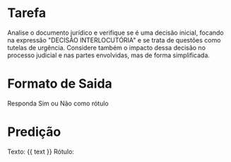 # Tarefa
Analise o documento jurídico e verifique se é uma decisão inicial, focando na expressão "DECISÃO INTERLOCUTÓRIA" e se trata de questões como tutelas de urgência. Considere também o impacto dessa decisão no processo judicial e nas partes envolvidas, mas de forma simplificada.

# Formato de Saida
Responda Sim ou Não como rótulo

# Predição
Texto: {{ text }}
Rótulo: